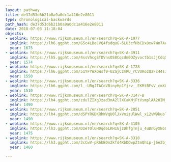 ```yaml
---
layout: pathway
title: de37d53d6b21b0a9a0dc1a416e2e8011
type: chronological-backwards
path_hash: de37d53d6b21b0a9a0dc1a416e2e8011
date: 2018-07-03 11:18:04
objects:
- weblink: https://www.rijksmuseum.nl/en/search?q=SK-A-1977
  imglink: https://lh6.ggpht.com/G5c4LBeCVQ4fsdquG-6LU3cfHbCDxOxw7Wn7AeTs_TBWfhTkraDBKFn9wGtHYXHbMzJ2c2NUd_4gdgM9YeTZ6wkFBz9K=s200
  year: 1675
- weblink: https://www.rijksmuseum.nl/en/search?q=SK-A-3911
  imglink: https://lh5.ggpht.com/4ssVhcgSTDVnsOS8Cqcdm0OZyvoctb1sJjCdqX3Kw3H7PHFff0zj1nUDl7ZpWR95HG8JiHK_agpbOMwHTnP0A3IIqA=s200
  year: 1574
- weblink: https://www.rijksmuseum.nl/en/search?q=SK-A-1728
  imglink: https://lh6.ggpht.com/51YFYWXGWsf9-UZajCzmRU_rCVURozQaFc44s3pgGC1A4Vv7I0NV-z5zUH7KeWqtktgNrH-ST9cTPDLOTZcBKx6Y3RQ=s200
  year: 1550
- weblink: https://www.rijksmuseum.nl/en/search?q=SK-A-3336
  imglink: https://lh6.ggpht.com/l_-URgJTACoVBinyHp1Yjrv__EKMtBFvV_cmXCydKFls5lqo2It8I65VGNq7Nii8G0qF1OGs-mBsPGH7nhVZvKEYmQA=s200
  year: 1510
- weblink: https://www.rijksmuseum.nl/en/search?q=SK-A-3147-B
  imglink: https://lh4.ggpht.com/zdulZIXgJzad3nA2llXCaKNjFtVsmplAA20IM_SnC2MjNvwxA841YvmrYTylvLP_AAmhO5uLpnIsgoRmzUn9BBHZ2-M9=s200
  year: 1490
- weblink: https://www.rijksmuseum.nl/en/search?q=SK-A-2851
  imglink: https://lh4.ggpht.com/d5PYRGDKRhWVqU0lJxVnizUlWwl_x12vW9kuolqfCnCvkjDhyZx-J0RYiBKJhzi2-6Mfp_ax5vWuwMMBxoDEqBAfZXln=s200
  year: 1490
- weblink: https://www.rijksmuseum.nl/en/search?q=SK-A-3105
  imglink: https://lh3.ggpht.com/DzeTOlGH0qd6LKH1GjzDhfgTnju_4uDnGyXNo00KG0vuHh0O8AsGVRH2iEfJ66rjBb866oYgh03i5-OA73EwDgv8Dg=s200
  year: 1475
- weblink: https://www.rijksmuseum.nl/en/search?q=SK-A-3310
  imglink: https://lh3.ggpht.com/3cCwV-pR6bBOn2kTd4KbDOwpZtmQhLp-j6e2bj5EbVUKQZzi4jNrqiCYlnlD6GZxb-frYZzJHabxpxdrB-zlKkhwNNM=s200
  year: 1460

---
```

